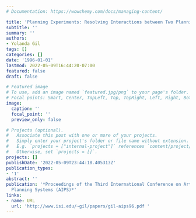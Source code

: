 ```yaml
---
# Documentation: https://wowchemy.com/docs/managing-content/

title: 'Planning Experiments: Resolving Interactions between Two Planning Spaces'
subtitle: ''
summary: ''
authors:
- Yolanda Gil
tags: []
categories: []
date: '1996-01-01'
lastmod: 2022-05-09T16:44:20-07:00
featured: false
draft: false

# Featured image
# To use, add an image named `featured.jpg/png` to your page's folder.
# Focal points: Smart, Center, TopLeft, Top, TopRight, Left, Right, BottomLeft, Bottom, BottomRight.
image:
  caption: ''
  focal_point: ''
  preview_only: false

# Projects (optional).
#   Associate this post with one or more of your projects.
#   Simply enter your project's folder or file name without extension.
#   E.g. `projects = ["internal-project"]` references `content/project/deep-learning/index.md`.
#   Otherwise, set `projects = []`.
projects: []
publishDate: '2022-05-09T23:44:18.405313Z'
publication_types:
- '1'
abstract: ''
publication: '*Proceedings of the Third International Conference on Artificial Intelligence
  Planning Systems (AIPS)*'
links:
- name: URL
  url: 'http://www.isi.edu/~gil/papers/gil-aips96.pdf '
---
```

